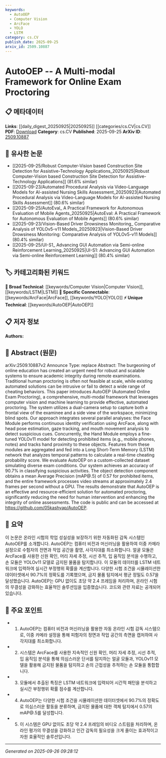 ```yaml
---
keywords:
  - AutoOEP
  - Computer Vision
  - ArcFace
  - YOLO
  - LSTM
category: cs.CV
publish_date: 2025-09-25
arxiv_id: 2509.10887
---
```


<!-- KEYWORD_LINKING_METADATA:
{
  "processed_timestamp": "2025-09-26T09:28:12.008797",
  "vocabulary_version": "1.0",
  "selected_keywords": [
    "AutoOEP",
    "Computer Vision",
    "ArcFace",
    "YOLO",
    "LSTM"
  ],
  "rejected_keywords": [],
  "similarity_scores": {
    "AutoOEP": 0.8,
    "Computer Vision": 0.85,
    "ArcFace": 0.78,
    "YOLO": 0.77,
    "LSTM": 0.82
  },
  "extraction_method": "AI_prompt_based",
  "budget_applied": true,
  "candidates_json": {
    "candidates": [
      {
        "surface": "AutoOEP",
        "canonical": "AutoOEP",
        "aliases": [
          "Automated Online Exam Proctoring"
        ],
        "category": "unique_technical",
        "rationale": "AutoOEP represents a novel framework specifically designed for automated exam proctoring, offering unique insights into this domain.",
        "novelty_score": 0.85,
        "connectivity_score": 0.65,
        "specificity_score": 0.9,
        "link_intent_score": 0.8
      },
      {
        "surface": "computer vision",
        "canonical": "Computer Vision",
        "aliases": [],
        "category": "broad_technical",
        "rationale": "Computer Vision is a fundamental technology used in AutoOEP for identity verification and detecting suspicious behaviors.",
        "novelty_score": 0.3,
        "connectivity_score": 0.9,
        "specificity_score": 0.7,
        "link_intent_score": 0.85
      },
      {
        "surface": "ArcFace",
        "canonical": "ArcFace",
        "aliases": [],
        "category": "specific_connectable",
        "rationale": "ArcFace is a specific algorithm used for continuous identity verification, enhancing the proctoring system's accuracy.",
        "novelty_score": 0.75,
        "connectivity_score": 0.7,
        "specificity_score": 0.85,
        "link_intent_score": 0.78
      },
      {
        "surface": "YOLOv11",
        "canonical": "YOLO",
        "aliases": [
          "YOLOv11"
        ],
        "category": "specific_connectable",
        "rationale": "YOLOv11 is a specialized object detection model crucial for identifying prohibited items during exams.",
        "novelty_score": 0.7,
        "connectivity_score": 0.75,
        "specificity_score": 0.8,
        "link_intent_score": 0.77
      },
      {
        "surface": "Long Short-Term Memory",
        "canonical": "LSTM",
        "aliases": [
          "Long Short-Term Memory"
        ],
        "category": "broad_technical",
        "rationale": "LSTM networks are used for analyzing temporal patterns, which is essential for calculating real-time cheating probability.",
        "novelty_score": 0.4,
        "connectivity_score": 0.85,
        "specificity_score": 0.75,
        "link_intent_score": 0.82
      }
    ],
    "ban_list_suggestions": [
      "online education",
      "remote examinations",
      "academic integrity"
    ]
  },
  "decisions": [
    {
      "candidate_surface": "AutoOEP",
      "resolved_canonical": "AutoOEP",
      "decision": "linked",
      "scores": {
        "novelty": 0.85,
        "connectivity": 0.65,
        "specificity": 0.9,
        "link_intent": 0.8
      }
    },
    {
      "candidate_surface": "computer vision",
      "resolved_canonical": "Computer Vision",
      "decision": "linked",
      "scores": {
        "novelty": 0.3,
        "connectivity": 0.9,
        "specificity": 0.7,
        "link_intent": 0.85
      }
    },
    {
      "candidate_surface": "ArcFace",
      "resolved_canonical": "ArcFace",
      "decision": "linked",
      "scores": {
        "novelty": 0.75,
        "connectivity": 0.7,
        "specificity": 0.85,
        "link_intent": 0.78
      }
    },
    {
      "candidate_surface": "YOLOv11",
      "resolved_canonical": "YOLO",
      "decision": "linked",
      "scores": {
        "novelty": 0.7,
        "connectivity": 0.75,
        "specificity": 0.8,
        "link_intent": 0.77
      }
    },
    {
      "candidate_surface": "Long Short-Term Memory",
      "resolved_canonical": "LSTM",
      "decision": "linked",
      "scores": {
        "novelty": 0.4,
        "connectivity": 0.85,
        "specificity": 0.75,
        "link_intent": 0.82
      }
    }
  ]
}
-->

# AutoOEP -- A Multi-modal Framework for Online Exam Proctoring

## 📋 메타데이터

**Links**: [[daily_digest_20250925|20250925]] [[categories/cs.CV|cs.CV]]
**PDF**: [Download](https://arxiv.org/pdf/2509.10887.pdf)
**Category**: cs.CV
**Published**: 2025-09-25
**ArXiv ID**: [2509.10887](https://arxiv.org/abs/2509.10887)

## 🔗 유사한 논문
- [[2025-09-25/Robust Computer-Vision based Construction Site Detection for Assistive-Technology Applications_20250925|Robust Computer-Vision based Construction Site Detection for Assistive-Technology Applications]] (81.6% similar)
- [[2025-09-23/Automated Procedural Analysis via Video-Language Models for AI-assisted Nursing Skills Assessment_20250923|Automated Procedural Analysis via Video-Language Models for AI-assisted Nursing Skills Assessment]] (80.6% similar)
- [[2025-09-25/AutoEval_ A Practical Framework for Autonomous Evaluation of Mobile Agents_20250925|AutoEval: A Practical Framework for Autonomous Evaluation of Mobile Agents]] (80.6% similar)
- [[2025-09-23/Vision-Based Driver Drowsiness Monitoring_ Comparative Analysis of YOLOv5-v11 Models_20250923|Vision-Based Driver Drowsiness Monitoring: Comparative Analysis of YOLOv5-v11 Models]] (80.4% similar)
- [[2025-09-25/UI-S1_ Advancing GUI Automation via Semi-online Reinforcement Learning_20250925|UI-S1: Advancing GUI Automation via Semi-online Reinforcement Learning]] (80.4% similar)

## 🏷️ 카테고리화된 키워드
**🧠 Broad Technical**: [[keywords/Computer Vision|Computer Vision]], [[keywords/LSTM|LSTM]]
**🔗 Specific Connectable**: [[keywords/ArcFace|ArcFace]], [[keywords/YOLO|YOLO]]
**⚡ Unique Technical**: [[keywords/AutoOEP|AutoOEP]]

## 📋 저자 정보

**Authors:** 

## 📄 Abstract (원문)

arXiv:2509.10887v2 Announce Type: replace 
Abstract: The burgeoning of online education has created an urgent need for robust and scalable systems to ensure academic integrity during remote examinations. Traditional human proctoring is often not feasible at scale, while existing automated solutions can be intrusive or fail to detect a wide range of cheating behaviors. This paper introduces AutoOEP (Automated Online Exam Proctoring), a comprehensive, multi-modal framework that leverages computer vision and machine learning to provide effective, automated proctoring. The system utilizes a dual-camera setup to capture both a frontal view of the examinee and a side view of the workspace, minimizing blind spots. Our approach integrates several parallel analyses: the Face Module performs continuous identity verification using ArcFace, along with head pose estimation, gaze tracking, and mouth movement analysis to detect suspicious cues. Concurrently, the Hand Module employs a fine-tuned YOLOv11 model for detecting prohibited items (e.g., mobile phones, notes) and tracks hand proximity to these objects. Features from these modules are aggregated and fed into a Long Short-Term Memory (LSTM) network that analyzes temporal patterns to calculate a real-time cheating probability score. We evaluate AutoOEP on a custom-collected dataset simulating diverse exam conditions. Our system achieves an accuracy of 90.7% in classifying suspicious activities. The object detection component obtains a mean Average Precision (mAP@.5) of 0.57 for prohibited items, and the entire framework processes video streams at approximately 2.4 frames per second without a GPU. The results demonstrate that AutoOEP is an effective and resource-efficient solution for automated proctoring, significantly reducing the need for human intervention and enhancing the integrity of online assessments. The code is public and can be accessed at https://github.com/05kashyap/AutoOEP.

## 📝 요약

이 논문은 온라인 시험의 학업 성실성을 보장하기 위한 자동화된 감독 시스템인 AutoOEP를 소개합니다. AutoOEP는 컴퓨터 비전과 머신러닝을 활용하여 이중 카메라 설정으로 수험자의 전면과 작업 공간을 촬영, 사각지대를 최소화합니다. 얼굴 모듈은 ArcFace를 사용한 신원 확인, 머리 자세 추정, 시선 추적, 입 움직임 분석을 수행하고, 손 모듈은 YOLOv11 모델로 금지된 물품을 탐지합니다. 이 모듈의 데이터를 LSTM 네트워크에 입력하여 실시간 부정행위 확률을 계산합니다. 다양한 시험 조건을 시뮬레이션한 데이터셋에서 90.7%의 정확도를 기록했으며, 금지 물품 탐지에서 평균 정밀도 0.57을 달성했습니다. AutoOEP는 GPU 없이도 초당 약 2.4 프레임을 처리하며, 온라인 시험의 무결성을 강화하는 효율적인 솔루션임을 입증했습니다. 코드와 관련 자료는 공개되어 있습니다.

## 🎯 주요 포인트

- 1. AutoOEP는 컴퓨터 비전과 머신러닝을 활용한 자동 온라인 시험 감독 시스템으로, 이중 카메라 설정을 통해 피험자의 정면과 작업 공간의 측면을 캡처하여 사각지대를 최소화합니다.
- 2. 시스템은 ArcFace를 사용한 지속적인 신원 확인, 머리 자세 추정, 시선 추적, 입 움직임 분석을 통해 의심스러운 단서를 탐지하는 얼굴 모듈과, YOLOv11 모델을 활용해 금지된 물품을 탐지하고 손의 근접성을 추적하는 손 모듈을 통합합니다.
- 3. 모듈에서 추출된 특징은 LSTM 네트워크에 입력되어 시간적 패턴을 분석하고 실시간 부정행위 확률 점수를 계산합니다.
- 4. AutoOEP는 다양한 시험 조건을 시뮬레이션한 데이터셋에서 90.7%의 정확도로 의심스러운 활동을 분류하며, 금지된 물품에 대한 객체 탐지에서 0.57의 mAP@.5를 달성합니다.
- 5. 이 시스템은 GPU 없이도 초당 약 2.4 프레임의 비디오 스트림을 처리하며, 온라인 평가의 무결성을 강화하고 인간 감독의 필요성을 크게 줄이는 효과적이고 자원 효율적인 솔루션입니다.


---

*Generated on 2025-09-26 09:28:12*